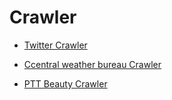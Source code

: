 # Crawler

- [Twitter Crawler](./Twitter/README.md)

- [Ccentral weather bureau Crawler](./Weather/README.md)

- [PTT Beauty Crawler](./PTT/README.md)